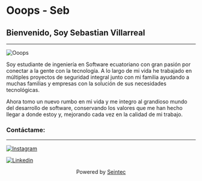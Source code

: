 # Ooops - Seb
## Bienvenido, Soy Sebastian Villarreal
---
![Ooops](https://user-images.githubusercontent.com/85721310/217986264-90c18f68-366e-4e4c-a0f2-0793a032d9a5.png)

Soy estudiante de ingeniería en Software ecuatoriano con gran pasión por conectar a la gente con la tecnología. A lo largo de mi vida he trabajado en múltiples proyectos de seguridad integral junto con mi familia ayudando a muchas familias y empresas con la solución de sus necesidades tecnológicas.

Ahora tomo un nuevo rumbo en mi vida y me integro al grandioso mundo del desarrollo de software, conservando los valores que me han hecho llegar a donde estoy y, mejorando cada vez en la calidad de mi trabajo.



### Contáctame:
---
[![Instagram](https://img.shields.io/badge/intagram-follow-a?style=social&logo=instagram&logoColor=black&labelColor=red)](https://www.instagram.com/sebas_ebas/)

[![Linkedin](https://img.shields.io/badge/linkedin-follow-a?style=social&logo=linkedin&logoColor=black&labelColor=red)](https://www.linkedin.com/in/dev-seb/)


<p align="center">
<span style="display: block; text-align: center;">Powered by <a href="https://www.seintec-ec.com" target="_blank" rel="noopener noreferrer">Seintec</a></span>
</p>
